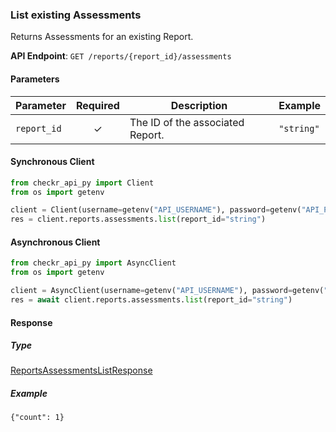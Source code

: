
### List existing Assessments <a name="list"></a>

Returns Assessments for an existing Report.


**API Endpoint**: `GET /reports/{report_id}/assessments`

#### Parameters

| Parameter | Required | Description | Example |
|-----------|:--------:|-------------|--------|
| `report_id` | ✓ | The ID of the associated Report. | `"string"` |

#### Synchronous Client

```python
from checkr_api_py import Client
from os import getenv

client = Client(username=getenv("API_USERNAME"), password=getenv("API_PASSWORD"))
res = client.reports.assessments.list(report_id="string")

```

#### Asynchronous Client

```python
from checkr_api_py import AsyncClient
from os import getenv

client = AsyncClient(username=getenv("API_USERNAME"), password=getenv("API_PASSWORD"))
res = await client.reports.assessments.list(report_id="string")

```

#### Response

##### Type
[ReportsAssessmentsListResponse](/checkr_api_py/types/models/reports_assessments_list_response.py)

##### Example
`{"count": 1}`
